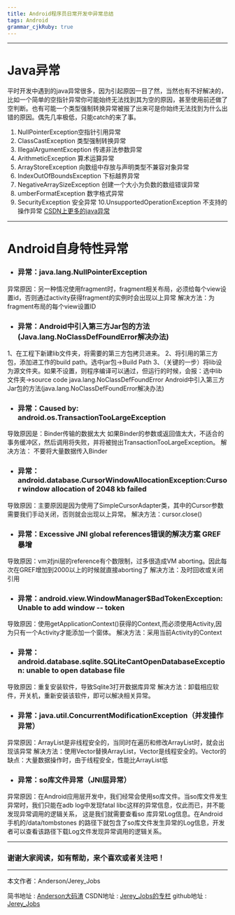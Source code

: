 ```yaml
---
title: Android程序员日常开发中异常总结
tags: Android
grammar_cjkRuby: true
---
```

 ----------
  # **Java异常**
 平时开发中遇到的java异常很多，因为引起原因一目了然，当然也有不好解决的，比如一个简单的空指针异常你可能始终无法找到其为空的原因，甚至使用前还做了空判断。也有可能一个类型强制转换异常被报了出来可是你始终无法找到为什么出错的原因。偶先几率极低，只能catch的来了事。
 
 1. NullPointerException空指针引用异常
 2. ClassCastException 类型强制转换异常
 3. IllegalArgumentException 传递非法参数异常
 4. ArithmeticException 算术运算异常
 5. ArrayStoreException 向数组中存放与声明类型不兼容对象异常
 6. IndexOutOfBoundsException 下标越界异常
 7. NegativeArraySizeException 创建一个大小为负数的数组错误异常
 8. umberFormatException 数字格式异常
 9. SecurityException 安全异常
 10.UnsupportedOperationException 不支持的操作异常
[CSDN上更多的java异常][1]

 ----------
 # **Android自身特性异常**
 - ### 异常：java.lang.NullPointerException
 异常原因：另一种情况使用fragment时，fragment相关布局，必须给每个view设置id，否则通过activity获得fragment的实例时会出现以上异常
 解决方法：为fragment布局的每个view设置ID

 - ### 异常：Android中引入第三方Jar包的方法(Java.lang.NoClassDefFoundError解决办法)
1、在工程下新建lib文件夹，将需要的第三方包拷贝进来。
2、将引用的第三方包，添加进工作的build path。选中jar包->Build Path
3、（关键的一步）将lib设为源文件夹。如果不设置，则程序编译可以通过，但运行的时候，会报：选中lib文件夹->source code
java.lang.NoClassDefFoundError
Android中引入第三方Jar包的方法(java.lang.NoClassDefFoundError解决办法)
 
 - ### 异常：Caused by: android.os.TransactionTooLargeException
导致原因是：Binder传输的数据太大
如果Binder的参数或返回值太大，不适合的事务缓冲区，然后调用将失败，并将被抛出TransactionTooLargeException。
解决方法：
不要将大量数据传入Binder
 
 - ### 异常：android.database.CursorWindowAllocationException:Cursor window allocation of 2048 kb failed
导致原因：主要原因是因为使用了SimpleCursorAdapter类，其中的Cursor参数需要我们手动关闭，否则就会出现以上异常。
解决方法：cursor.close()
 
 - ### 异常：Excessive JNI global references错误的解决方案  GREF暴增
导致原因：vm对jni层的reference有个数限制，过多很造成VM aborting。因此每次在GREF增加到2000以上的时候就直接aborting了
 解决方法：及时回收或关闭引用
 
 
 - ### 异常：android.view.WindowManager$BadTokenException: Unable to add window -- token 
导致原因：使用getApplicationContext()获得的Context,而必须使用Activity,因为只有一个Activity才能添加一个窗体。
解决方法：采用当前Activity的Context
 
 - ### 异常：android.database.sqlite.SQLiteCantOpenDatabaseException: unable to open database file
导致原因：重复安装软件，导致Sqlite3打开数据库异常
解决方法：卸载相应软件，开关机，重新安装该软件，即可以解决相关异常。
 
 - ### 异常：java.util.ConcurrentModificationException（并发操作异常）
 异常原因：ArrayList是非线程安全的，当同时在遍历和修改ArrayList时，就会出现该异常
解决方法：使用Vector替换ArrayList，Vector是线程安全的。Vector的缺点：大量数据操作时，由于线程安全，性能比ArrayList低

 - ### 异常：so库文件异常（JNI层异常）
异常原因：在Android应用层开发中，我们经常会使用so库文件。当so库文件发生异常时，我们只能在adb log中发现fatal libc这样的异常信息，仅此而已，并不能发现异常调用的逻辑关系， 这是我们就需要查看so 库异常Log信息。在Android手机的/data/tombstones 的路径下就包含了so库文件发生异常的Log信息，开发者可以查看该路径下载Log文件发现异常调用的逻辑关系。

 ----------
 ### 谢谢大家阅读，如有帮助，来个喜欢或者关注吧！

 ----------
 本文作者：Anderson/Jerey_Jobs

 简书地址   :  [Anderson大码渣][2]
 CSDN地址   :  [Jerey_Jobs的专栏][3]
 github地址 :  [Jerey_Jobs][4]
 


  [1]: http://blog.csdn.net/qq635785620/article/details/7781026
  [2]: http://www.jianshu.com/users/016a5ba708a0/latest_articles
  [3]: http://blog.csdn.net/jerey_jobs
  [4]: https://github.com/Jerey-Jobs